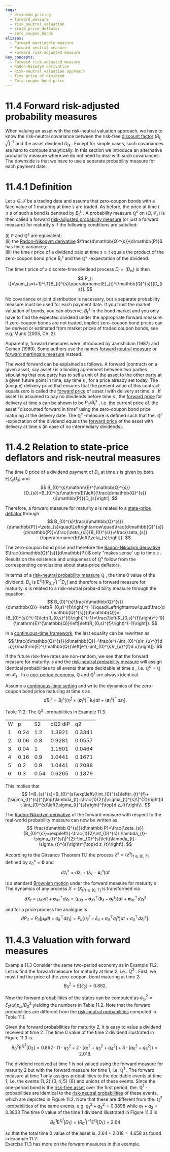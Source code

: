 ```yaml
---
tags:
  - dividend_pricing
  - forward_measure
  - risk_neutral_valuation
  - state_price_deflator
  - zero_coupon_bonds
aliases:
  - Forward martingale measure
  - Forward neutral measure
  - Forward risk-adjusted measure
key_concepts:
  - Forward risk-adjusted measure
  - Radon-Nikodym derivative
  - Risk-neutral valuation approach
  - Time price of dividend
  - Zero-coupon bond price
---
```


# 11.4 Forward risk-adjusted probability measures  

When valuing an asset with the risk-neutral valuation approach, we have to know the risk-neutral covariance between the risk-free [discount factor](../../Fixed%20Income%20Securities%20Tools%20for%20Today's%20Markets/Chapter%201/Discount%20Factors.md) $(R_{t,s}^{f})^{-1}$ and the asset dividend $D_{i s}$ . Except for simple cases, such covariances are hard to compute analytically. In this section we introduce an alternative probability measure where we do not need to deal with such covariances. The downside is that we have to use a separate probability measure for each payment date.  

# 11.4.1 Definition  

Let $s\in\mathcal T$ be a trading date and assume that zero-coupon bonds with a face value of 1 maturing at time $s$ are traded. As before, the price at time $t\leq s$ of such a bond is denoted by $B_{t}^{s}$ . A probability measure $\mathbb{Q}^{s}$ on $(\Omega,\mathcal{F}_{s})$ is then called a forward [risk-adjusted probability measure](../Chapter%201%20-%20Introduction%20and%20Overview/The%20Organization%20of%20This%20Book.md) (or just a forward measure) for maturity $s$ if the following conditions are satisfied:  

(i) $\mathbb{P}$ and $\mathbb{Q}^{s}$ are equivalent;   
(ii) the [Radon-Nikodym derivative](../Chapter%204%20-%20State%20Prices/A%20Preview%20of%20Alternative%20Formulations.md) $\frac{d\mathbb{Q}^{s}}{d\mathbb{P}}$ has finite variance,e   
(iii) the time $t$ price of a dividend paid at time $s\geq t$ equals the product of the zero-coupon bond price $B_{t}^{s}$ and the $\mathbb{Q}^{s}$ -expectation of the dividend.  

The time $t$ price of a discrete-time dividend process $D_{i}=(D_{i s})$ is then  
$$
P_{i t}=\sum_{s=t+1}^{T}B_{t}^{s}\operatorname{E}_{t}^{\mathbb{Q}^{s}}[D_{i s}].
$$  

No covariance or joint distribution is necessary, but a separate probability measure must be used for each payment date. If you trust the market valuation of bonds, you can observe. $B_{t}^{s}$ in the bond market and you only have to find the expected dividend under the appropriate forward measure. If zero-coupon bonds are not traded, implicit zero-coupon bond prices can be derived or estimated from market prices of traded coupon bonds, see e.g. Munk (2005, Ch. 2).  

Apparently, forward measures were introduced by Jamshidian (1987) and Geman (1989). Some authors use the names [forward neutral measure](.md) or [forward martingale measure](../Chapter%2012%20-%20Derivatives/Options.md) instead.  

The word forward can be explained as follows. A forward (contract) on a given asset, say asset $i$ is a binding agreement between two parties stipulating that one party has to sell a unit of the asset to the other party at a given future point in time, say time $s$ , for a price already set today. The (unique) delivery price that ensures that the present value of this contract equals zero is called the [forward price](../../Fixed%20Income%20Securities%20Tools%20for%20Today's%20Markets/Chapter%2011/Forward%20Contracts%20and%20Forward%20Prices.md) of asset $i$ with delivery at time. $s$ . If asset $i$ is assumed to pay no dividends before time $s$ , the [forward price](../../Fixed%20Income%20Securities%20Tools%20for%20Today's%20Markets/Chapter%2011/Forward%20Contracts%20and%20Forward%20Prices.md) for delivery at time $s$ can be shown to be $P_{i t}/B_{t}^{s}$ , i.e. the current price of. the asset "discounted forward in time" using the zero-coupon bond price maturing at the delivery date. The $\mathbb{Q}^{s}$ -measure is defined such that the. $\mathbb{Q}^{s}$ -expectation of the dividend equals the [forward price](../../Fixed%20Income%20Securities%20Tools%20for%20Today's%20Markets/Chapter%2011/Forward%20Contracts%20and%20Forward%20Prices.md) of the asset with delivery at time $s$ (in case of no intermediary dividends).  

# 11.4.2 Relation to state-price deflators and risk-neutral measures  

The time 0 price of a dividend payment of $D_{s}$ at time $s$ is given by both. $\mathrm{E}[\zeta_{s}D_{s}]$ and  
$$
B_{0}^{s}\mathrm{E}^{\mathbb{Q}^{s}}[D_{s}]=B_{0}^{s}\mathrm{E}\left[{\frac{d\mathbb{Q}^{s}}{d\mathbb{P}}}D_{s}\right].
$$  

Therefore, a forward measure for maturity $s$ is related to a [state-price deflator](Exercises.md) through  
$$
B_{0}^{s}\frac{d\mathbb{Q}^{s}}{d\mathbb{P}}=\zeta_{s}\quad\Leftrightarrow\quad\frac{d\mathbb{Q}^{s}}{d\mathbb{P}}=\frac{\zeta_{s}}{B_{0}^{s}}=\frac{\zeta_{s}}{\operatorname{E}\left[\zeta_{s}\right]}.
$$  

The zero-coupon bond price and therefore the [Radon-Nikodym derivative](../Chapter%204%20-%20State%20Prices/A%20Preview%20of%20Alternative%20Formulations.md) $\frac{d\mathbb{Q}^{s}}{d\mathbb{P}}$ only "makes sense' up to time $s$ . Results on the existence and uniqueness of $\mathbb{Q}^{s}$ follow from the corresponding conclusions about state-price deflators.  

In terms of a [risk-neutral probability measure](Pricing%20Forwards,%20Futures,%20Bonds,%20Swaps,%20Swaptions,%20Caps%20and%20Floors%20under%20No-Arbitrage%20and%20Risk-Neutral%20Pricing.md) $\mathbb{Q}$ , the time 0 value of the dividend. $D_{s}$ is $\mathrm{E}^{\mathbb{Q}}[(R_{0,s}^{f})^{-1}D_{s}]$ and therefore a forward measure for maturity. $s$ is related to a risk-neutral proba-d bility measure through the equation.  
$$
B_{0}^{s}\frac{d\mathbb{Q}^{s}}{d\mathbb{Q}}=\left(R_{0,s}^{f}\right)^{-1}\quad\Leftrightarrow\quad\frac{d\mathbb{Q}^{s}}{d\mathbb{Q}}=(B_{0}^{s})^{-1}\left(R_{0,s}^{f}\right)^{-1}=\frac{\left(R_{0,s}^{f}\right)^{-1}}{\mathrm{E}^{\mathbb{Q}}\left[\left(R_{0,s}^{f}\right)^{-1}\right]}.
$$  

In a [continuous-time framework](Exercises.md), the last equality can be rewritten as  
$$
\frac{d\mathbb{Q}^{s}}{d\mathbb{Q}}=\frac{e^{-\int_{0}^{s}r_{u}^{f}d u}}{\mathrm{E}^{\mathbb{Q}}\left[e^{-\int_{0}^{s}r_{u}^{f}d u}\right]}.
$$  

If the future risk-free rates are non-random, we see that the forward measure for maturity. $s$ and the [risk-neutral probability measure](Pricing%20Forwards,%20Futures,%20Bonds,%20Swaps,%20Swaptions,%20Caps%20and%20Floors%20under%20No-Arbitrage%20and%20Risk-Neutral%20Pricing.md) will assign identical probabilities to all events that are decidable at time $s$ , i.e. $\mathbb{Q}^{s}=\mathbb{Q}$ on ${\mathcal{F}}_{s}$ . In a [one-period economy](Exercises.md), $\mathbb{Q}$ and $\mathbb{Q}^{1}$ are always identical.  

Assume a [continuous-time setting](../Chapter%206%20-%20Individual%20optimality/The%20Continuous-Time%20Framework.md) and write the dynamics of the zero-coupon bond price maturing at time $s$ as  
$$
d B_{t}^{s}=B_{t}^{s}\left[\left(r_{t}^{f}+(\pmb{\sigma}_{t}^{s})^{\top}\pmb{\lambda}_{t}\right)d t+(\pmb{\sigma}_{t}^{s})^{\top}d z_{t}\right].
$$  

Table 11.2: The $\mathbb{Q}^{2}$ -probabilities in Example 11.3.   


<html><body><table><tr><td>W</td><td>p</td><td>S2</td><td>dQ2 dIP</td><td>q2</td></tr><tr><td>1</td><td>0.24</td><td>1.2</td><td>1.3921</td><td>0.3341</td></tr><tr><td>2</td><td>0.06</td><td>0.8</td><td>0.9281</td><td>0.0557</td></tr><tr><td>3</td><td>0.04</td><td>1</td><td>1.1601</td><td>0.0464</td></tr><tr><td>4</td><td>0.16</td><td>0.9</td><td>1.0441</td><td>0.1671</td></tr><tr><td>5</td><td>0.2</td><td>0.9</td><td>1.0441</td><td>0.2088</td></tr><tr><td>6</td><td>0.3</td><td>0.54</td><td>0.6265</td><td>0.1879</td></tr></table></body></html>  

This implies that  
$$
1=B_{s}^{s}=B_{0}^{s}\exp\left\{\int_{0}^{s}\left(r_{t}^{f}+(\sigma_{t}^{s})^{\top}\lambda_{t}+\frac{1}{2}\|\sigma_{t}^{s}\|^{2}\right)d t-\int_{0}^{s}\left(\sigma_{t}^{s}\right)^{\top}d z_{t}\right\}.
$$  

The [Radon-Nikodym derivative](../Chapter%204%20-%20State%20Prices/A%20Preview%20of%20Alternative%20Formulations.md) of the forward measure with respect to the real-world probability measure can now be written as  
$$
\frac{d\mathbb Q^{s}}{d\mathbb P}=\frac{\zeta_{s}}{B_{0}^{s}}=\exp\left\{-\frac{1}{2}\int_{0}^{s}\|\lambda_{t}-\sigma_{t}^{s}\|^{2}-\int_{0}^{s}\left(\lambda_{t}-\sigma_{t}^{s}\right)^{\top}d z_{t}\right\}.
$$  

According to the Girsanov Theorem 11.1 the process $z^{s}=(z^{s})_{t\in[0,T]}$ defined by $z_{0}^{s}=\mathbf{0}$ and  
$$
d z_{t}^{s}=d z_{t}+\left(\lambda_{t}-\pmb{\sigma}_{t}^{s}\right)d t
$$  

is a standard [Brownian motion](../Chapter%202%20-%20Uncertainty,%20Information,%20and%20Stochastic%20Processes/Continuous-Time%20Stochastic%20Processes.md) under the forward measure for maturity $s$ . The dynamics of any process $X=(X_{t})_{t\in[0,T]}$ is transformed via  
$$
d X_{t}=\mu_{X t}d t+\pmb{\sigma}_{X t}^{\top}d z_{t}=\left(\mu_{X t}-\pmb{\sigma}_{X t}^{\top}\left(\pmb{\lambda}_{t}-\pmb{\sigma}_{t}^{s}\right)\right)d t+\pmb{\sigma}_{X t}^{\top}d z_{t}^{s}
$$  

and for a price process the analogue is  
$$
d P_{i t}=P_{i t}\left[\mu_{i t}d t+\sigma_{i t}^{\top}d z_{t}\right]=P_{i t}\left[\left(r_{t}^{f}-\delta_{i t}+\sigma_{i t}^{\top}\sigma_{t}^{s}\right)d t+\sigma_{i t}^{\top}d z_{t}^{s}\right].
$$  

# 11.4.3 Valuation with forward measures  

Example 11.3 Consider the same two-period economy as in Example 11.2. Let us find the forward measure for maturity at time 2, i.e.. $\mathbb{Q}^{2}$ . First, we must find the price of the zero-coupon. bond maturing at time 2:  
$$
B_{0}^{2}=\mathrm{E}[\zeta_{2}]=0.862.
$$  

Now the forward probabilities of the states can be computed as $q_{\omega}^{2}=\zeta_{2}(\omega)p_{\omega}/B_{0}^{2}$ yielding the numbers in Table 11.2. Note that the forward probabilities are different from the [risk-neutral probabilities](../../../Financial%20Instruments/Financial%20Instruments.md) computed in Table 11.1.  

Given the forward probabilities for maturity 2, it is easy to value a dividend received at time 2. The time $0$ value of the time 2 dividend illustrated in Figure 11.3 is.  
$$
B_{0}^{2}\mathrm{E}^{\mathbb{Q}^{2}}[D_{2}]=0.862\cdot\left(1\cdot q_{2}^{2}+2\cdot[q_{1}^{2}+q_{3}^{2}+q_{4}^{2}]+3\cdot[q_{5}^{2}+q_{6}^{2}]\right)=2.018.
$$  

The dividend received at time 1 is not valued using the forward measure for maturity 2 but with the forward measure for time 1, i.e. $\mathbb{Q}^{1}$ . The forward measure at time 1 only assigns probabilities to the decidable events at time 1, i.e. the events $\{1,2\}$ $\{3,4,5\}$ $\{6\}$ and unions of these events. Since the one-period bond is the [risk-free asset](../../../Financial%20Engineering/2.%20Forwards,%20Swaps,%20Futures,%20and%20Options.md) over the first period, the. $\mathbb{Q}^{1}$ -probabilities are identical to the [risk-neutral probabilities](../../../Financial%20Instruments/Financial%20Instruments.md) of these events, which are depicted in Figure 11.2. Note that these are different from the. $\mathbb{Q}^{2}$ -probabilities of the same events, e.g. $q_{1}^{2}+q_{2}^{2}=0.3898$ while $q_{1}+q_{2}=0.3830$ The time 0 value of the time 1 dividend illustrated in Figure 11.3 is  
$$
B_{0}^{1}\operatorname{E}^{\mathbb{Q}^{1}}[D_{1}]=(R_{0}^{f})^{-1}\operatorname{E}^{\mathbb{Q}}[D_{1}]=2.64
$$  

so that the total time 0 value of the asset is. $2.64+2.018=4.658$ as found in Example 11.2..   
Exercise 11.3 has more on the forward measures in this example.  